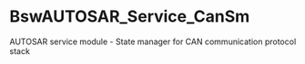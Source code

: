 # BswAUTOSAR_Service_CanSm
AUTOSAR service module - State manager for CAN communication protocol stack
